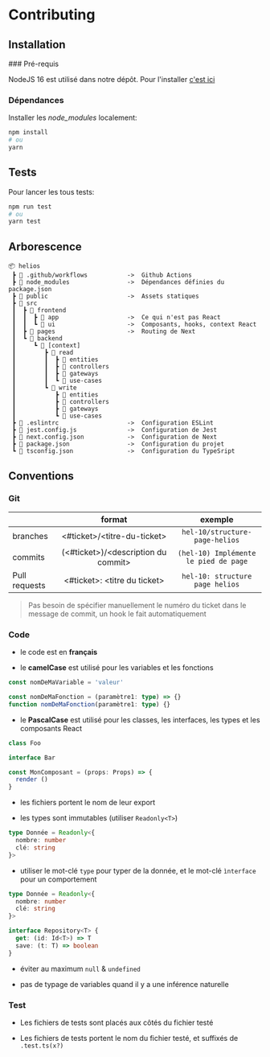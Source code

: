 # Contributing

## Installation

### Pré-requis

NodeJS 16 est utilisé dans notre dépôt. Pour l'installer [c'est ici](https://nodejs.org/en/about/releases/)

### Dépendances

Installer les *node_modules* localement:

```sh
npm install
# ou
yarn
```

## Tests

Pour lancer les tous tests:

```sh
npm run test
# ou
yarn test
```

## Arborescence

```
📦 helios
 ┣ 📂 .github/workflows           ->  Github Actions
 ┣ 📂 node_modules                ->  Dépendances définies du package.json
 ┣ 📂 public                      ->  Assets statiques
 ┣ 📂 src
 ┃  ┣ 📂 frontend
 ┃  ┃  ┣ 📂 app                   ->  Ce qui n'est pas React
 ┃  ┃  ┗ 📂 ui                    ->  Composants, hooks, context React
 ┃  ┣ 📂 pages                    ->  Routing de Next
 ┃  ┗ 📂 backend
 ┃     ┗ 📂 [context]
 ┃        ┣ 📂 read
 ┃        ┃  ┣ 📂 entities
 ┃        ┃  ┣ 📂 controllers
 ┃        ┃  ┣ 📂 gateways
 ┃        ┃  ┗ 📂 use-cases
 ┃        ┗ 📂 write
 ┃           ┣ 📂 entities
 ┃           ┣ 📂 controllers
 ┃           ┣ 📂 gateways
 ┃           ┗ 📂 use-cases
 ┣ 📜 .eslintrc                   ->  Configuration ESLint
 ┣ 📜 jest.config.js              ->  Configuration de Jest
 ┣ 📜 next.config.json            ->  Configuration de Next
 ┣ 📜 package.json                ->  Configuration du projet
 ┗ 📜 tsconfig.json               ->  Configuration du TypeSript
```

## Conventions

### Git

|              | format                               | exemple               |
|:-------------|:------------------------------------:|:---------------------:|
|branches      | <#ticket>/\<titre-du-ticket>         | `hel-10/structure-page-helios`
|commits       | (<#ticket>)/\<description du commit> | `(hel-10) Implémente le pied de page`
|Pull requests | <#ticket>: \<titre du ticket>        | `hel-10: structure page helios`

> Pas besoin de spécifier manuellement le numéro du ticket dans le message de commit, un hook le fait automatiquement

### Code

- le code est en **français**

- le **camelCase** est utilisé pour les variables et les fonctions

```TypeScript
const nomDeMaVariable = 'valeur'

const nomDeMaFonction = (paramètre1: type) => {}
function nomDeMaFonction(paramètre1: type) {}
```

- le **PascalCase** est utilisé pour les classes, les interfaces, les types et les composants React

```TypeScript
class Foo

interface Bar

const MonComposant = (props: Props) => {
  render ()
}
```

- les fichiers portent le nom de leur export

- les types sont immutables (utiliser `Readonly<T>`)

```TypeScript
type Donnée = Readonly<{
  nombre: number
  clé: string
}>
```

- utiliser le mot-clé `type` pour typer de la donnée, et le mot-clé `ìnterface` pour un comportement

```TypeScript
type Donnée = Readonly<{
  nombre: number
  clé: string
}>

interface Repository<T> {
  get: (id: Id<T>) => T
  save: (t: T) => boolean
}
```

- éviter au maximum `null` & `undefined`

- pas de typage de variables quand il y a une inférence naturelle

### Test

- Les fichiers de tests sont placés aux côtés du fichier testé

- Les fichiers de tests portent le nom du fichier testé, et suffixés de `.test.ts(x?)`
